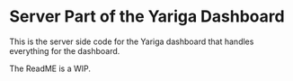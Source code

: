 # Server Part of the Yariga Dashboard

This is the server side code for the Yariga dashboard that handles everything for the dashboard.

The ReadME is a WIP.

